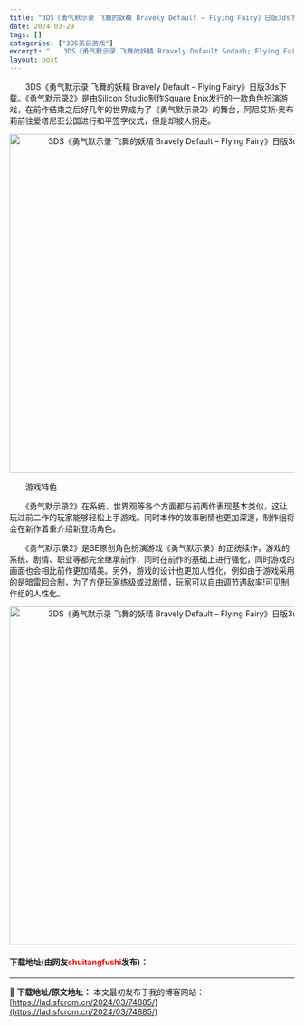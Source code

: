 ```yaml
---
title: "3DS《勇气默示录 飞舞的妖精 Bravely Default – Flying Fairy》日版3ds下载"
date: 2024-03-29
tags: []
categories: ["3DS英日游戏"]
excerpt: "　　3DS《勇气默示录 飞舞的妖精 Bravely Default &ndash; Flying Fairy》日版3ds下载。《勇气默示录2》是由Silicon Studio制作Square Enix发行的一款角色扮演游戏，在前作结束之后好几年的世界成为了《勇气默示录2》的舞台，阿尼艾斯&amp;middo&hellip;"
layout: post
---
```


 <p>　　3DS《勇气默示录 飞舞的妖精 Bravely Default &ndash; Flying Fairy》日版3ds下载。《勇气默示录2》是由Silicon Studio制作Square Enix发行的一款角色扮演游戏，在前作结束之后好几年的世界成为了《勇气默示录2》的舞台，阿尼艾斯&middot;奥布莉前往爱塔尼亚公国进行和平签字仪式，但是却被人拐走。</p> <p align="center"><img align="" border="0" src="https://lad.sfcrom.cn/wp-content/uploads/2024/03/20240329_6606259ab5b48.png" width="598" alt="3DS《勇气默示录 飞舞的妖精 Bravely Default – Flying Fairy》日版3ds下载" /></p> <p>　　游戏特色</p> <p>　　《勇气默示录2》在系统、世界观等各个方面都与前两作表现基本类似，这让玩过前二作的玩家能够轻松上手游戏。同时本作的故事剧情也更加深邃，制作组将会在新作着重介绍新登场角色。</p> <p>　　《勇气默示录2》是SE原创角色扮演游戏《勇气默示录》的正统续作，游戏的系统、剧情、职业等都完全继承前作，同时在前作的基础上进行强化，同时游戏的画面也会相比前作更加精美。另外，游戏的设计也更加人性化，例如由于游戏采用的是暗雷回合制，为了方便玩家练级或过剧情，玩家可以自由调节遇敌率!可见制作组的人性化。</p> <p align="center"><img align="" border="0" src="https://lad.sfcrom.cn/wp-content/uploads/2024/03/20240329_6606259c142bc.png" width="597" alt="3DS《勇气默示录 飞舞的妖精 Bravely Default – Flying Fairy》日版3ds下载" /></p> <p><h4>下载地址(由网友<font color="red">shuitangfushi</font>发布)：</h4></p> 

---
📖 **下载地址/原文地址：** 本文最初发布于我的博客网站：[https://lad.sfcrom.cn/2024/03/74885/](https://lad.sfcrom.cn/2024/03/74885/)
